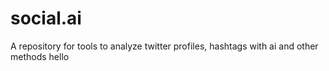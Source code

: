 # social.ai
A repository for tools to analyze twitter profiles, hashtags with ai and other methods
hello